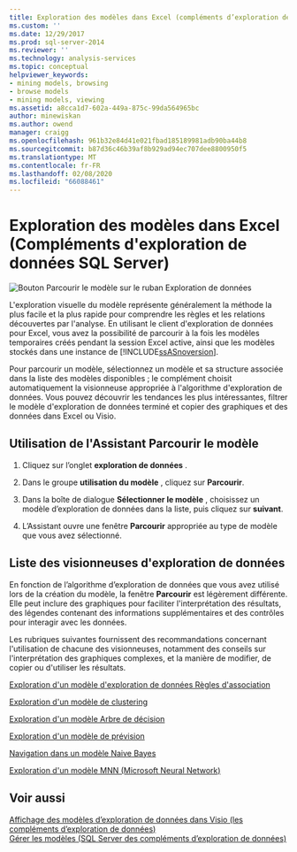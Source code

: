 ```yaml
---
title: Exploration des modèles dans Excel (compléments d’exploration de données SQL Server) | Microsoft Docs
ms.custom: ''
ms.date: 12/29/2017
ms.prod: sql-server-2014
ms.reviewer: ''
ms.technology: analysis-services
ms.topic: conceptual
helpviewer_keywords:
- mining models, browsing
- browse models
- mining models, viewing
ms.assetid: a8cca1d7-602a-449a-875c-99da564965bc
author: minewiskan
ms.author: owend
manager: craigg
ms.openlocfilehash: 961b32e84d41e021fbad185189981adb90ba44b8
ms.sourcegitcommit: b87d36c46b39af8b929ad94ec707dee8800950f5
ms.translationtype: MT
ms.contentlocale: fr-FR
ms.lasthandoff: 02/08/2020
ms.locfileid: "66088461"
---
```

# <a name="browsing-models-in-excel-sql-server-data-mining-add-ins"></a>Exploration des modèles dans Excel (Compléments d'exploration de données SQL Server)
  ![Bouton Parcourir le modèle sur le ruban Exploration de données](media/dmc-browse.gif "Bouton Parcourir le modèle sur le ruban Exploration de données")  
  
 L'exploration visuelle du modèle représente généralement la méthode la plus facile et la plus rapide pour comprendre les règles et les relations découvertes par l'analyse. En utilisant le client d'exploration de données pour Excel, vous avez la possibilité de parcourir à la fois les modèles temporaires créés pendant la session Excel active, ainsi que les modèles stockés dans une instance de [!INCLUDE[ssASnoversion](../includes/ssasnoversion-md.md)].  
  
 Pour parcourir un modèle, sélectionnez un modèle et sa structure associée dans la liste des modèles disponibles ; le complément choisit automatiquement la visionneuse appropriée à l'algorithme d'exploration de données. Vous pouvez découvrir les tendances les plus intéressantes, filtrer le modèle d'exploration de données terminé et copier des graphiques et des données dans Excel ou Visio.  
  
## <a name="using-the-browse-model-wizard"></a>Utilisation de l'Assistant Parcourir le modèle  
  
1.  Cliquez sur l’onglet **exploration de données** .  
  
2.  Dans le groupe **utilisation du modèle** , cliquez sur **Parcourir**.  
  
3.  Dans la boîte de dialogue **Sélectionner le modèle** , choisissez un modèle d’exploration de données dans la liste, puis cliquez sur **suivant**.  
  
4.  L’Assistant ouvre une fenêtre **Parcourir** appropriée au type de modèle que vous avez sélectionné.  
  
## <a name="list-of-data-mining-viewers"></a>Liste des visionneuses d'exploration de données  
 En fonction de l’algorithme d’exploration de données que vous avez utilisé lors de la création du modèle, la fenêtre **Parcourir** est légèrement différente. Elle peut inclure des graphiques pour faciliter l'interprétation des résultats, des légendes contenant des informations supplémentaires et des contrôles pour interagir avec les données.  
  
 Les rubriques suivantes fournissent des recommandations concernant l'utilisation de chacune des visionneuses, notamment des conseils sur l'interprétation des graphiques complexes, et la manière de modifier, de copier ou d'utiliser les résultats.  
  
 [Exploration d'un modèle d'exploration de données Règles d'association](browsing-an-association-rules-model.md)  
  
 [Exploration d'un modèle de clustering](browsing-a-clustering-model.md)  
  
 [Exploration d'un modèle Arbre de décision](browsing-a-decision-trees-model.md)  
  
 [Exploration d'un modèle de prévision](browsing-a-forecasting-model.md)  
  
 [Navigation dans un modèle Naive Bayes](browsing-a-naive-bayes-model.md)  
  
 [Exploration d'un modèle MNN (Microsoft Neural Network)](browsing-a-neural-network-model.md)  
  
## <a name="see-also"></a>Voir aussi  
 [Affichage des modèles d’exploration de données dans Visio &#40;les compléments d’exploration de données&#41;](viewing-data-mining-models-in-visio-data-mining-add-ins.md)   
 [Gérer les modèles &#40;SQL Server des compléments d’exploration de données&#41;](manage-models-sql-server-data-mining-add-ins.md)  
  
  
